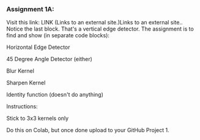 ### Assignment 1A: 

Visit this link: LINK (Links to an external site.)Links to an external site.. 
Notice the last block. That's a vertical edge detector. The assignment is to 
find and show (in separate code blocks):

Horizontal Edge Detector

45 Degree Angle Detector (either)

Blur Kernel

Sharpen Kernel

Identity function (doesn't do anything)

Instructions:

Stick to 3x3 kernels only

Do this on Colab, but once done upload to your GitHub Project 1.
